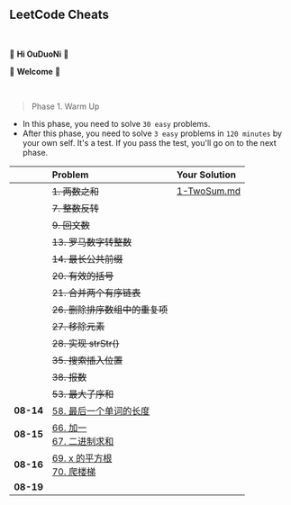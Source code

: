 ## LeetCode Cheats

<br>

🎉 **Hi OuDuoNi** 🎉

🥳    **Welcome**   🥳

<br>

> Phase 1. Warm Up

- In this phase, you need to solve `30 easy` problems.
- After this phase, you need to solve `3 easy` problems in `120 minutes` by your own self. It's a test. If you pass the test, you'll go on to the next phase.

|           | Problem                                                      | Your Solution                     |
| :-------- | :----------------------------------------------------------- | :-------------------------------- |
|           | ~~1. 两数之和~~                                              | [1-TwoSum.md](WarmUp/1-TwoSum.md) |
|           | ~~7. 整数反转~~                                              |                                   |
|           | ~~9. 回文数~~                                                |                                   |
|           | ~~13. 罗马数字转整数~~                                       |                                   |
|           | ~~14. 最长公共前缀~~                                         |                                   |
|           | ~~20. 有效的括号~~                                           |                                   |
|           | ~~21. 合并两个有序链表~~                                     |                                   |
|           | ~~26. 删除排序数组中的重复项~~                               |                                   |
|           | ~~27. 移除元素~~                                             |                                   |
|           | ~~28. 实现 strStr()~~                                        |                                   |
|           | ~~35. 搜索插入位置~~                                         |                                   |
|           | ~~38. 报数~~                                                 |                                   |
|           | ~~53. 最大子序和~~                                           |                                   |
| **08-14** | [58. 最后一个单词的长度](https://leetcode-cn.com/problems/length-of-last-word/) |                                   |
| **08-15** | [66. 加一](https://leetcode-cn.com/problems/plus-one/)<br>[67. 二进制求和](https://leetcode-cn.com/problems/add-binary/) |                                   |
| **08-16** | [69. x 的平方根](https://leetcode-cn.com/problems/sqrtx/)<br>[70. 爬楼梯](https://leetcode-cn.com/problems/climbing-stairs/) |                                   |
| **08-19** |                                                              |                                   |